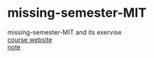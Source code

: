# missing-semester-MIT
missing-semester-MIT and its exervise  
[course website](https://missing.csail.mit.edu/2020/)  
[note](https://hackmd.io/@jonabird456/HynEhjB1T)
